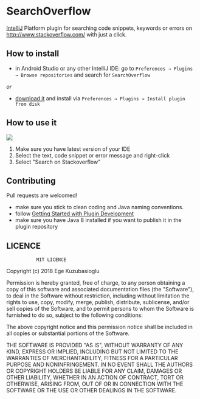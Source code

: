 # SearchOverflow

[IntelliJ](https://www.jetbrains.com/products.html) Platform plugin for searching code snippets, keywords or errors on http://www.stackoverflow.com/ with just a click.

## How to install

- in Android Studio or any other IntelliJ IDE: go to `Preferences → Plugins → Browse repositories` and search for `SearchOverflow`

_or_

- [download it](https://plugins.jetbrains.com/plugin/10551-searchoverflow) and install via `Preferences → Plugins → Install plugin from disk`


## How to use it

 ![](.gif)

 1. Make sure you have latest version of your IDE
 2. Select the text, code snippet or error message and right-click
 4. Select "Search on Stackoverflow"

## Contributing

Pull requests are welcomed!

- make sure you stick to clean coding and Java naming conventions.
- follow [Getting Started with Plugin Development](http://confluence.jetbrains.com/display/IDEADEV/Getting+Started+with+Plugin+Development)
- make sure you have Java 8 installed if you want to publish it in the plugin repository

## LICENCE


               MIT LICENCE
               
Copyright (c) 2018 Ege Kuzubasioglu


Permission is hereby granted, free of charge, to any person obtaining a copy
of this software and associated documentation files (the "Software"), to deal
in the Software without restriction, including without limitation the rights
to use, copy, modify, merge, publish, distribute, sublicense, and/or sell
copies of the Software, and to permit persons to whom the Software is
furnished to do so, subject to the following conditions:


The above copyright notice and this permission notice shall be included in all
copies or substantial portions of the Software.


THE SOFTWARE IS PROVIDED "AS IS", WITHOUT WARRANTY OF ANY KIND, EXPRESS OR
IMPLIED, INCLUDING BUT NOT LIMITED TO THE WARRANTIES OF MERCHANTABILITY,
FITNESS FOR A PARTICULAR PURPOSE AND NONINFRINGEMENT. IN NO EVENT SHALL THE
AUTHORS OR COPYRIGHT HOLDERS BE LIABLE FOR ANY CLAIM, DAMAGES OR OTHER
LIABILITY, WHETHER IN AN ACTION OF CONTRACT, TORT OR OTHERWISE, ARISING FROM,
OUT OF OR IN CONNECTION WITH THE SOFTWARE OR THE USE OR OTHER DEALINGS IN THE
SOFTWARE.



